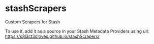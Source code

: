 # stashScrapers
Custom Scrapers for Stash


To use it, add it as a source in your Stash Metadata Providers using url: https://s3l3ct3dloves.github.io/stashScrapers/

